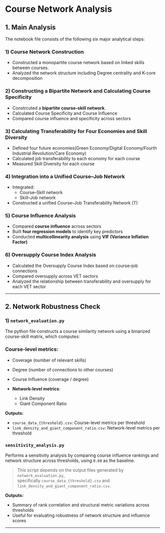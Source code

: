 # Course Network Analysis

## 1. Main Analysis

The notebook file consists of the following six major analytical steps:

### 1) Course Network Construction
- Constructed a monopartite course network based on linked skills between courses.
- Analyzed the network structure including Degree centrality and K-core decomposition

### 2) Constructing a Bipartite Network and Calculating Course Specificity
- Constrcuted a **bipartite course-skill network**.
- Calculated Course Specificity and Course Influence
- Compared course influence and specificity across sectors

### 3) Calculating Transferability for Four Economies and Skill Diversity
- Defined four future economies(Green Economy/Digital Economy/Fourth Industrial Revolution/Care Economy)
- Calculated job transferability to each economy for each course
- Measured Skill Diversity for each course

### 4) Integration into a Unified Course–Job Network
- Integrated:
  - Course–Skill network
  - Skill–Job network
- Constructed a unified Course–Job Transferability Network (T)

### 5) Course Influence Analysis
- Compared **course influence** across sectors
- Built **four regression models** to identify key predictors
- Conducted **multicollinearity analysis** using **VIF (Variance Inflation Factor)**

### 6) Oversupply Course Index Analysis
- Calculated the Oversupply Course Index based on course–job connections
- Compared oversupply across VET sectors
- Analyzed the relationship between transferability and oversupply for each VET sector

---

## 2. Network Robustness Check

### 1) `network_evaluation.py`
The python file constructs a course similarity network using a binarized course-skill matrix, which computes:

### Course-level metrics:
  - Coverage (number of relevant skills)
  - Degree (number of connections to other courses)
  - Course Influence (coverage / degree)

- **Network-level metrics**:
  - Link Density
  - Giant Component Ratio

**Outputs:**
- `course_data_{threshold}.csv`: Course-level metrics per threshold  
- `link_density_and_giant_component_ratio.csv`: Network-level metrics per threshold

### `sensitivity_analysis.py`
Performs a sensitivity analysis by comparing course influence rankings and network structure across thresholds, using `0.60` as the baseline.

> This script depends on the output files generated by `network_evaluation.py`,  
specifically `course_data_{threshold}.csv` and `link_density_and_giant_component_ratio.csv`.

**Outputs:**
- Summary of rank correlation and structural metric variations across thresholds  
- Useful for evaluating robustness of network structure and influence scores

---





